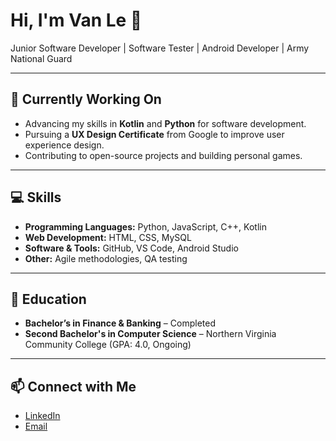 # Hi, I'm Van Le 👋

Junior Software Developer | Software Tester | Android Developer | Army National Guard

---

## 🔭 Currently Working On
- Advancing my skills in **Kotlin** and **Python** for software development.
- Pursuing a **UX Design Certificate** from Google to improve user experience design.
- Contributing to open-source projects and building personal games.

---

## 💻 Skills
- **Programming Languages:** Python, JavaScript, C++, Kotlin
- **Web Development:** HTML, CSS, MySQL
- **Software & Tools:** GitHub, VS Code, Android Studio
- **Other:** Agile methodologies, QA testing

---

## 🌱 Education
- **Bachelor’s in Finance & Banking** – Completed
- **Second Bachelor's in Computer Science** – Northern Virginia Community College (GPA: 4.0, Ongoing)

---

## 📫 Connect with Me
- [LinkedIn](https://www.linkedin.com/in/vanle/)
- [Email](mailto:vaan.le.aa@gmail.com)
